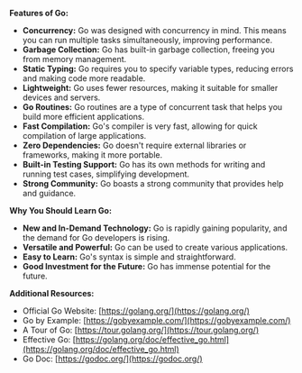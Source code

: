 

**Features of Go:**

* **Concurrency:** Go was designed with concurrency in mind. This means you can run multiple tasks simultaneously, improving performance.
* **Garbage Collection:** Go has built-in garbage collection, freeing you from memory management.
* **Static Typing:** Go requires you to specify variable types, reducing errors and making code more readable.
* **Lightweight:** Go uses fewer resources, making it suitable for smaller devices and servers.
* **Go Routines:** Go routines are a type of concurrent task that helps you build more efficient applications.
* **Fast Compilation:** Go's compiler is very fast, allowing for quick compilation of large applications.
* **Zero Dependencies:** Go doesn't require external libraries or frameworks, making it more portable.
* **Built-in Testing Support:** Go has its own methods for writing and running test cases, simplifying development.
* **Strong Community:** Go boasts a strong community that provides help and guidance.

**Why You Should Learn Go:**

* **New and In-Demand Technology:** Go is rapidly gaining popularity, and the demand for Go developers is rising.
* **Versatile and Powerful:** Go can be used to create various applications.
* **Easy to Learn:** Go's syntax is simple and straightforward.
* **Good Investment for the Future:** Go has immense potential for the future.

**Additional Resources:**

* Official Go Website: [https://golang.org/](https://golang.org/)
* Go by Example: [https://gobyexample.com/](https://gobyexample.com/)
* A Tour of Go: [https://tour.golang.org/](https://tour.golang.org/)
* Effective Go: [https://golang.org/doc/effective_go.html](https://golang.org/doc/effective_go.html)
* Go Doc: [https://godoc.org/](https://godoc.org/)
